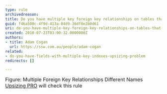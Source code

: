 ```yaml
---
type: rule
archivedreason: 
title: Do you have multiple key foreign key relationships on tables that map to fields of a different name (Upsizing Problem)*?
guid: f46a508c-4f9d-413a-84d9-36df8e2b0d61
uri: do-you-have-multiple-key-foreign-key-relationships-on-tables-that-map-to-fields-of-a-different-name-upsizing-problem
created: 2010-07-23T03:00:32.0000000Z
authors:
- title: Adam Cogan
  url: https://ssw.com.au/people/adam-cogan
related:
- do-you-have-fields-with-multiple-key-indexes-upsizing-problem
redirects: []

---
```




  <img alt="" class="ms-rteCustom-ImageArea" src="/Standards/ReportingSolutions/RulesToBetterAccessDatabases/PublishingImages/MultipleForeignKeyRelationshipsDifferentNames.jpg" /> <br>
<font class="ms-rteCustom-FigureNormal" size="+0">Figure&#58; Multiple Foreign Key Relationships Different Names </font><font class="ms-rteCustom-YellowBorderBox" size="+0"><a href="http&#58;//www.ssw.com.au/ssw/UpsizingPRO">Upsizing PRO</a> will check this rule </font>

<br><excerpt class='endintro'></excerpt><br>



